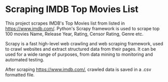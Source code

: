 # Scraping IMDB Top Movies List

This project scrapes IMDB's Top Movies list from listed in https://www.imdb.com/. Python's Scrapy framework is used to scrape top 100 movies Name, Release Year, Rating, Censor Rating, Genre etc.

Scrapy is a fast high-level web crawling and web scraping framework, used to crawl websites and extract structured data from their pages. It can be used for a wide range of purposes, from data mining to monitoring and automated testing.

After scraping https://www.imdb.com/, crawled data is saved in a .csv formatted file.